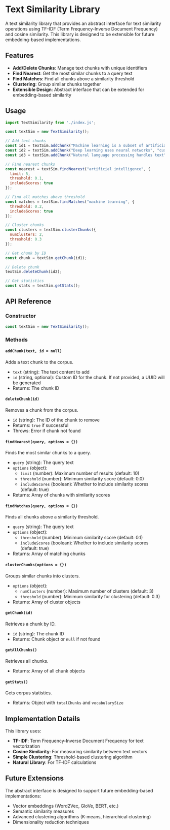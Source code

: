 # Text Similarity Library

A text similarity library that provides an abstract interface for text similarity operations using TF-IDF (Term Frequency-Inverse Document Frequency) and cosine similarity. This library is designed to be extensible for future embedding-based implementations.

## Features

- **Add/Delete Chunks**: Manage text chunks with unique identifiers
- **Find Nearest**: Get the most similar chunks to a query text
- **Find Matches**: Find all chunks above a similarity threshold
- **Clustering**: Group similar chunks together
- **Extensible Design**: Abstract interface that can be extended for embedding-based similarity

## Usage

```javascript
import TextSimilarity from './index.js';

const textSim = new TextSimilarity();

// Add text chunks
const id1 = textSim.addChunk("Machine learning is a subset of artificial intelligence");
const id2 = textSim.addChunk("Deep learning uses neural networks", "custom-id");
const id3 = textSim.addChunk("Natural language processing handles text");

// Find nearest chunks
const nearest = textSim.findNearest("artificial intelligence", {
  limit: 5,
  threshold: 0.1,
  includeScores: true
});

// Find all matches above threshold
const matches = textSim.findMatches("machine learning", {
  threshold: 0.2,
  includeScores: true
});

// Cluster chunks
const clusters = textSim.clusterChunks({
  numClusters: 2,
  threshold: 0.3
});

// Get chunk by ID
const chunk = textSim.getChunk(id1);

// Delete chunk
textSim.deleteChunk(id2);

// Get statistics
const stats = textSim.getStats();
```

## API Reference

### Constructor

```javascript
const textSim = new TextSimilarity();
```

### Methods

#### `addChunk(text, id = null)`
Adds a text chunk to the corpus.
- `text` (string): The text content to add
- `id` (string, optional): Custom ID for the chunk. If not provided, a UUID will be generated
- Returns: The chunk ID

#### `deleteChunk(id)`
Removes a chunk from the corpus.
- `id` (string): The ID of the chunk to remove
- Returns: `true` if successful
- Throws: Error if chunk not found

#### `findNearest(query, options = {})`
Finds the most similar chunks to a query.
- `query` (string): The query text
- `options` (object):
  - `limit` (number): Maximum number of results (default: 10)
  - `threshold` (number): Minimum similarity score (default: 0.0)
  - `includeScores` (boolean): Whether to include similarity scores (default: true)
- Returns: Array of chunks with similarity scores

#### `findMatches(query, options = {})`
Finds all chunks above a similarity threshold.
- `query` (string): The query text
- `options` (object):
  - `threshold` (number): Minimum similarity score (default: 0.1)
  - `includeScores` (boolean): Whether to include similarity scores (default: true)
- Returns: Array of matching chunks

#### `clusterChunks(options = {})`
Groups similar chunks into clusters.
- `options` (object):
  - `numClusters` (number): Maximum number of clusters (default: 3)
  - `threshold` (number): Minimum similarity for clustering (default: 0.3)
- Returns: Array of cluster objects

#### `getChunk(id)`
Retrieves a chunk by ID.
- `id` (string): The chunk ID
- Returns: Chunk object or `null` if not found

#### `getAllChunks()`
Retrieves all chunks.
- Returns: Array of all chunk objects

#### `getStats()`
Gets corpus statistics.
- Returns: Object with `totalChunks` and `vocabularySize`

## Implementation Details

This library uses:
- **TF-IDF**: Term Frequency-Inverse Document Frequency for text vectorization
- **Cosine Similarity**: For measuring similarity between text vectors
- **Simple Clustering**: Threshold-based clustering algorithm
- **Natural Library**: For TF-IDF calculations

## Future Extensions

The abstract interface is designed to support future embedding-based implementations:
- Vector embeddings (Word2Vec, GloVe, BERT, etc.)
- Semantic similarity measures
- Advanced clustering algorithms (K-means, hierarchical clustering)
- Dimensionality reduction techniques